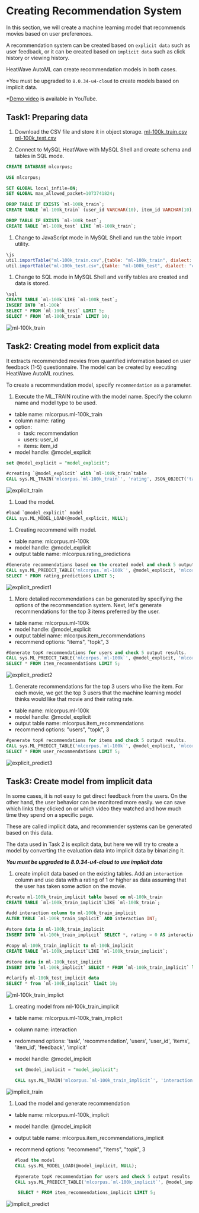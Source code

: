 # Creating Recommendation System

In this section, we will create a machine learning model that recommends movies based on user preferences.

A recommendation system can be created based on `explicit data` such as user feedback, or it can be created based on `implicit data` such as click history or viewing history.

HeatWave AutoML can create recommendation models in both cases.

*You must be upgraded to `8.0.34-u4-cloud` to create models based on implicit data.

*[Demo video](https://youtu.be/cNqo-5OMPpg?si=0q9TlqQrNIw7A2wk) is available in YouTube.

## Task1: Preparing data
1. Download the CSV file and store it in object storage.
    [ml-100k_train.csv](./reccomendation/ml-100k_train.csv)
    [ml-100k_test.csv](./reccomendation/ml-100k_test.csv)

2. Connect to MySQL HeatWave with MySQL Shell and create schema and tables in SQL mode.
```sql
CREATE DATABASE mlcorpus;

USE mlcorpus;

SET GLOBAL local_infile=ON;
SET GLOBAL max_allowed_packet=1073741824;

DROP TABLE IF EXISTS `ml-100k_train`;
CREATE TABLE `ml-100k_train` (user_id VARCHAR(10), item_id VARCHAR(10), rating FLOAT, id MEDIUMINT NOT NULL AUTO_INCREMENT, PRIMARY KEY (id));

DROP TABLE IF EXISTS `ml-100k_test`;
CREATE TABLE `ml-100k_test` LIKE `ml-100k_train`;
```

1. Change to JavaScript mode in MySQL Shell and run the table import utility.
```js
\js
util.importTable("ml-100k_train.csv",{table: "ml-100k_train", dialect: "csv-unix", skipRows:1})
util.importTable("ml-100k_test.csv",{table: "ml-100k_test", dialect: "csv-unix", skipRows:1})
```

1. Change to SQL mode in MySQL Shell and verify tables are created and data is stored.
```sql
\sql
CREATE TABLE `ml-100k`LIKE `ml-100k_test`;
INSERT INTO `ml-100k`
SELECT * FROM `ml-100k_test` LIMIT 5;
SELECT * FROM `ml-100k_train` LIMIT 10;
```
![ml-100k_train](./image/ml-100k_train.png)

## Task2: Creating model from explicit data
It extracts recommended movies from quantified information based on user feedback (1-5) questionnaire.
The model can be created by executing HeatWave AutoML routines.

To create a recommendation model, specify `recommendation` as a parameter.

1. Execute the ML_TRAIN routine with the model name. Specify the column name and model type to be used.

- table name: mlcorpus.ml-100k_train
- column name: rating
- option:
    - task: recommendation
    - users: user_id
    - items: item_id
- model handle: @model_explicit

```sql
set @model_explicit = "model_explicit";

#creating `@model_explicit` with `ml-100k_train`table
CALL sys.ML_TRAIN('mlcorpus.`ml-100k_train`', 'rating', JSON_OBJECT('task', 'recommendation', 'users', 'user_id', 'items', 'item_id'), @model_explicit);
```

![explicit_train](./image/explicit_train.png)

1. Load the model.
```sql
#load `@model_explicit` model
CALL sys.ML_MODEL_LOAD(@model_explicit, NULL);
```

1. Creating recommend with model.
  - table name: mlcorpus.ml-100k
  - model handle: @model_explicit
  - output table name: mlcorpus.rating_predictions

```sql
#Generate recommendations based on the created model and check 5 output results.
CALL sys.ML_PREDICT_TABLE('mlcorpus.`ml-100k`', @model_explicit, 'mlcorpus.`rating_predictions`', NULL);
SELECT * FROM rating_predictions LIMIT 5;
```
![explicit_predict1](./image/explicit_predict1.png)

1. More detailed recommendations can be generated by specifying the options of the recommendation system. Next, let's generate recommendations for the top 3 items preferred by the user.
  - table name: mlcorpus.ml-100k
  - model handle: @model_explicit
  - output tablel name: mlcorpus.item_recommendations
  - recommend options: "items", "topk", 3

```sql
#Generate topK recommendations for users and check 5 output results.
CALL sys.ML_PREDICT_TABLE('mlcorpus.`ml-100k`', @model_explicit, 'mlcorpus.`item_recommendations`',  JSON_OBJECT("recommend", "items", "topk", 3));
SELECT * FROM item_recommendations LIMIT 5;
```

![explicit_predict2](./image/explicit_predict2.png)

1. Generate recommendations for the top 3 users who like the item. For each movie, we get the top 3 users that the machine learning model thinks would like that movie and their rating rate.
- table name: mlcorpus.ml-100k
- model handle: @model_explicit
- output table name: mlcorpus.item_recommendations
- recommend options: "users", "topk", 3

```sql
#generate topK recommendations for items and check 5 output results.
CALL sys.ML_PREDICT_TABLE('mlcorpus.`ml-100k`', @model_explicit, 'mlcorpus.`user_recommendations`',  JSON_OBJECT("recommend", "users", "topk", 3));
SELECT * FROM user_recommendations LIMIT 5;
```

![explicit_predict3](./image/explicit_predict3.png)


## Task3: Create model from implicit data
In some cases, it is not easy to get direct feedback from the users. On the other hand, the user behavior can be monitored more easily. we can save which links they clicked on or which video they watched and how much time they spend on a specific page. 

These are called implicit data, and recommender systems can be generated based on this data.

The data used in Task 2 is explicit data, but here we will try to create a model by converting the evaluation data into implicit data by binarizing it.

***You must be upgraded to 8.0.34-u4-cloud to use implicit data***

1. create implicit data based on the existing tables. Add an `interaction` column and use data with a rating of 1 or higher as data assuming that the user has taken some action on the movie.

```sql
#create ml-100k_train_implicit table based on ml-100k_train
CREATE TABLE `ml-100k_train_implicit`LIKE `ml-100k_train`;

#add interaction column to ml-100k_train_implicit
ALTER TABLE `ml-100k_train_implicit` ADD interaction INT;

#store data in ml-100k_train_implicit
INSERT INTO `ml-100k_train_implicit` SELECT *, rating > 0 AS interaction FROM `ml-100k_train`;

#copy ml-100k_train_implicit to ml-100k_implicit
CREATE TABLE `ml-100k_implicit`LIKE `ml-100k_train_implicit`;

#store data in ml-100k_test_implicit
INSERT INTO `ml-100k_implicit` SELECT * FROM `ml-100k_train_implicit` limit 5;

#clarify ml-100k_test_implicit data
SELECT * from `ml-100k_implicit` limit 10;
```

![ml-100k_train_implict](./image/ml-100k_train_implict.png)

1. creating model from ml-100k_train_implicit
- table name: mlcorpus.ml-100k_train_implicit
- column name: interaction
- redommend options: 'task', 'recommendation', 'users', 'user_id', 'items', 'item_id', 'feedback', 'implicit'
- model handle: @model_implicit

    ```sql
    set @model_implicit = "model_implicit";

    CALL sys.ML_TRAIN('mlcorpus.`ml-100k_train_implicit`', 'interaction', JSON_OBJECT('task', 'recommendation', 'users', 'user_id', 'items', 'item_id', 'feedback',     'implicit'), @model_implicit);
    ```

![implicit_train](./image/implicit_train.png)

1. Load the model and generate recommendation
- table name: mlcorpus.ml-100k_implicit
- model handle: @model_implicit
- output table name: mlcorpus.item_recommendations_implicit
- recommend options: "recommend", "items", "topk", 3

   ```sql
   #load the model
   CALL sys.ML_MODEL_LOAD(@model_implicit, NULL);

   #generate topK recommendation for users and check 5 output results
   CALL sys.ML_PREDICT_TABLE('mlcorpus.`ml-100k_implicit`', @model_implicit, 'mlcorpus.`item_recommendations_implicit`', JSON_OBJECT("recommend", "items", "topk", 3));
   
    SELECT * FROM item_recommendations_implicit LIMIT 5;
    ```

![implicit_predict](./image/implicit_predict.png)
